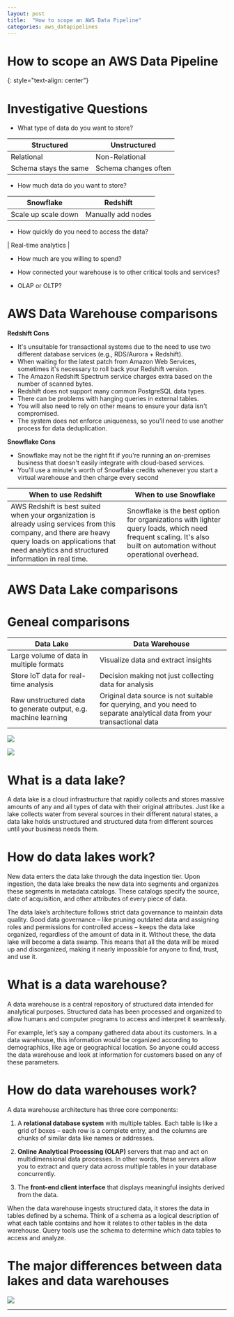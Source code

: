 ```yaml
---
layout: post
title:  "How to scope an AWS Data Pipeline"
categories: aws_datapipelines
---
```


# How to scope an AWS Data Pipeline
{: style="text-align: center"}

# Investigative Questions


- What type of data do you want to store?

| Structured | Unstructured |
| --- | --- |
| Relational | Non-Relational |
| Schema stays the same | Schema changes often |

- How much data do you want to store?

| Snowflake | Redshift |
| --- | --- |
| Scale up scale down | Manually add nodes |

- How quickly do you need to access the data?

| Real-time analytics | 

- How much are you willing to spend?

- How connected your warehouse is to other critical tools and services?

- OLAP or OLTP? 

# AWS Data Warehouse comparisons

**Redshift Cons**
- It's unsuitable for transactional systems due to the need to use two different database services (e.g., RDS/Aurora + Redshift).
- When waiting for the latest patch from Amazon Web Services, sometimes it's necessary to roll back your Redshift version.
- The Amazon Redshift Spectrum service charges extra based on the number of scanned bytes.
- Redshift does not support many common PostgreSQL data types.
- There can be problems with hanging queries in external tables.
- You will also need to rely on other means to ensure your data isn't compromised.
- The system does not enforce uniqueness, so you'll need to use another process for data deduplication.

**Snowflake Cons**
* Snowflake may not be the right fit if you're running an on-premises business that doesn't easily integrate with cloud-based services.
* You'll use a minute's worth of Snowflake credits whenever you start a virtual warehouse and then charge every second


| When to use Redshift | When to use Snowflake |
| --- | --- |
| AWS Redshift is best suited when your organization is already using services from this company, and there are heavy query loads on applications that need analytics and structured information in real time. | Snowflake is the best option for organizations with lighter query loads, which need frequent scaling. It's also built on automation without operational overhead. |

# AWS Data Lake comparisons


# Geneal comparisons

| Data Lake | Data Warehouse |
| --- | --- |
| Large volume of data in multiple formats | Visualize data and extract insights |
| Store IoT data for real-time analysis | Decision making not just collecting data for analysis |
| Raw unstructured data to generate output, e.g. machine learning | Original data source is not suitable for querying, and you need to separate analytical data from your transactional data |

![](/assets/db_olap_oltp.png)

![](/assets/db_dw.png)

# What is a data lake?

A data lake is a cloud infrastructure that rapidly collects and stores massive amounts of any and all types of data with their original attributes. Just like a lake collects water from several sources in their different natural states, a data lake holds unstructured and structured data from different sources until your business needs them.

# How do data lakes work?

New data enters the data lake through the data ingestion tier. Upon ingestion, the data lake breaks the new data into segments and organizes these segments in metadata catalogs. These catalogs specify the source, date of acquisition, and other attributes of every piece of data.

The data lake’s architecture follows strict data governance to maintain data quality. Good data governance – like pruning outdated data and assigning roles and permissions for controlled access – keeps the data lake organized, regardless of the amount of data in it. Without these, the data lake will become a data swamp. This means that all the data will be mixed up and disorganized, making it nearly impossible for anyone to find, trust, and use it.

# What is a data warehouse?

A data warehouse is a central repository of structured data intended for analytical purposes. Structured data has been processed and organized to allow humans and computer programs to access and interpret it seamlessly.

For example, let’s say a company gathered data about its customers. In a data warehouse, this information would be organized according to demographics, like age or geographical location. So anyone could access the data warehouse and look at information for customers based on any of these parameters.

# How do data warehouses work?

A data warehouse architecture has three core components:

1. A **relational database system** with multiple tables. Each table is like a grid of boxes – each row is a complete entry, and the columns are chunks of similar data like names or addresses.

2. **Online Analytical Processing (OLAP)** servers that map and act on multidimensional data processes. In other words, these servers allow you to extract and query data across multiple tables in your database concurrently.

3. The **front-end client interface** that displays meaningful insights derived from the data.

When the data warehouse ingests structured data, it stores the data in tables defined by a schema. Think of a schema as a logical description of what each table contains and how it relates to other tables in the data warehouse. Query tools use the schema to determine which data tables to access and analyze.

# The major differences between data lakes and data warehouses

![](/assets/data_l_data_w.png)



---